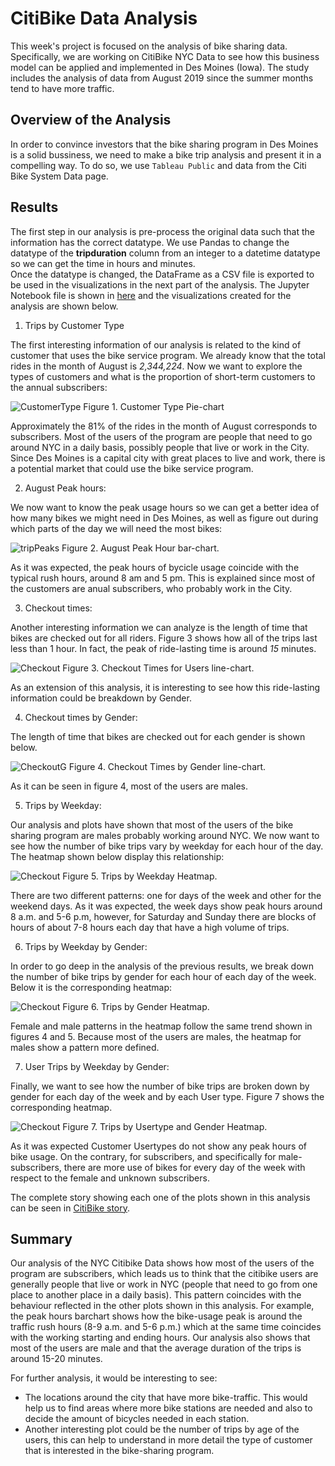 # CitiBike Data Analysis

This week's project is focused on the analysis of bike sharing data. Specifically, we are working on CitiBike NYC Data to see how this business model can be applied and implemented in Des Moines (Iowa). 
The study includes the analysis of data from August 2019 since the summer months tend to have more traffic.

## Overview of the Analysis

In order to convince investors that the bike sharing program in Des Moines is a solid bussiness, we need to make a bike trip analysis and present it in a compelling way. To do so, we use `Tableau Public` and data from the Citi Bike System Data page.  

## Results

The first step in our analysis is pre-process the original data such that the information has the correct datatype.  We use Pandas to change the datatype of the **tripduration** column from an integer to a datetime datatype so we can get the time in hours and minutes.  
Once the datatype is changed, the DataFrame as a CSV file is exported to be used in the visualizations in the next part of the analysis. The Jupyter Notebook file is shown in [here](https://raw.githubusercontent.com/LeidyDoradoM/bikesharing/NYC_Citibike_Challenge.ipynb) and the visualizations created for the analysis are shown below.

1. Trips by Customer Type

The first interesting information of our analysis is related to the kind of customer that uses the bike service program.  We already know that the total rides in the month of August is *2,344,224*. Now we want to explore the types of customers and what is the proportion of short-term customers to the annual subscribers:

![CustomerType](https://raw.githubusercontent.com/LeidyDoradoM/bikeSharing/main/Images/CustomerType.png)
Figure 1. Customer Type Pie-chart

Approximately the 81% of the rides in the month of August corresponds to subscribers. Most of the users of the program are people that need to go around NYC in a daily basis, possibly people that live or work in the City.  Since Des Moines is a capital city with great places to live and work, there is a potential market that could use the bike service program.

2. August Peak hours:

We now want to know the peak usage hours so we can get a better idea of how many bikes we might need in Des Moines, as well as figure out during which parts of the day we will need the most bikes:

![tripPeaks](https://raw.githubusercontent.com/LeidyDoradoM/bikeSharing/main/Images/AugustPeakHour.png)
Figure 2. August Peak Hour bar-chart.

As it was expected, the peak hours of bycicle usage coincide with the typical rush hours, around 8 am and 5 pm. This is explained since most of the customers are anual subscribers, who probably work in the City.

3. Checkout times:

Another interesting information we can analyze is the length of time that bikes are checked out for all riders. Figure 3 shows how all of the trips last less than 1 hour. In fact, the peak of ride-lasting time is around *15* minutes.

![Checkout](https://raw.githubusercontent.com/LeidyDoradoM/bikeSharing/main/Images/CheckoutTimes.png)
Figure 3. Checkout Times for Users line-chart.

As an extension of this analysis, it is interesting to see how this ride-lasting information could be breakdown by Gender.

4. Checkout times by Gender:

The length of time that bikes are checked out for each gender is shown below.

![CheckoutG](https://raw.githubusercontent.com/LeidyDoradoM/bikeSharing/main/Images/CheckoutTimesGender.png)
Figure 4. Checkout Times by Gender line-chart.

As it can be seen in figure 4, most of the users are males.

5. Trips by Weekday:

Our analysis and plots have shown that most of the users of the bike sharing program are males probably working around NYC.  We now want to see how the number of bike trips vary by weekday for each hour of the day. The heatmap shown below display this relationship:

![Checkout](https://raw.githubusercontent.com/LeidyDoradoM/bikeSharing/main/Images/TripsbyWeekday.png)
Figure 5. Trips by Weekday Heatmap.

There are two different patterns: one for days of the week and other for the weekend days.  As it was expected, the week days show peak hours around 8 a.m. and 5-6 p.m, however, for Saturday and Sunday there are blocks of hours of about 7-8 hours each day that have a high volume of trips.

6. Trips by Weekday by Gender:

In order to go deep in the analysis of the previous results, we break down the number of bike trips by gender for each hour of each day of the week. Below it is the corresponding heatmap:

![Checkout](https://raw.githubusercontent.com/LeidyDoradoM/bikeSharing/main/Images/TripsbyGender.png)
Figure 6. Trips by Gender Heatmap.

Female and male patterns in the heatmap follow the same trend shown in figures 4 and 5. Because most of the users are males, the heatmap for males show a pattern more defined.

7. User Trips by Weekday by Gender:

Finally, we want to see how the number of bike trips are broken down by gender for each day of the week and by each User type. Figure 7 shows the corresponding heatmap.

![Checkout](https://raw.githubusercontent.com/LeidyDoradoM/bikeSharing/main/Images/UserTripsbyGender.png)
Figure 7. Trips by Usertype and Gender Heatmap.

As it was expected Customer Usertypes do not show any peak hours of bike usage. On the contrary, for subscribers, and specifically for male-subscribers, there are more use of bikes for every day of the week with respect to the female and unknown subscribers.

The complete story showing each one of the plots shown in this analysis can be seen in [CitiBike story](https://public.tableau.com/app/profile/leidy3788/viz/CitiBikeStory_16366638148210/CitiBikeStory).

## Summary

Our analysis of the NYC Citibike Data shows how most of the users of the program are subscribers, which leads us to think that the citibike users are generally people that live or work in NYC (people that need to go from one place to another place in a daily basis).  This pattern coincides with the behaviour reflected in the other plots shown in this analysis.  For example, the peak hours barchart shows how the bike-usage peak is around the traffic rush hours (8-9 a.m. and 5-6 p.m.) which at the same time coincides with the working starting and ending hours. Our analysis also shows that most of the users are male and that the average duration of the trips is around 15-20 minutes.

For further analysis, it would be interesting to see: 
- The locations around the city that have more bike-traffic.  This would help us to find areas where more bike stations are needed and also to decide the amount of bicycles needed in each station.  
- Another interesting plot could be the number of trips by age of the users, this can help to understand in more detail the type of customer that is interested in the bike-sharing program. 

